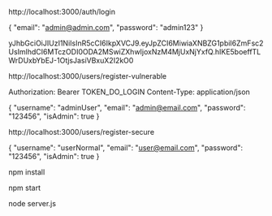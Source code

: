 http://localhost:3000/auth/login

{
  "email": "admin@admin.com",
  "password": "admin123"
}

yJhbGciOiJIUzI1NiIsInR5cCI6IkpXVCJ9.eyJpZCI6MiwiaXNBZG1pbiI6ZmFsc2UsImlhdCI6MTczODI0ODA2MSwiZXhwIjoxNzM4MjUxNjYxfQ.hIKE5boeffTLWrDUxbYbEJ-1OtjsJasiVBxuX2I2kO0

http://localhost:3000/users/register-vulnerable

Authorization: Bearer TOKEN_DO_LOGIN
Content-Type: application/json

{
  "username": "adminUser",
  "email": "admin@email.com",
  "password": "123456",
  "isAdmin": true
}

http://localhost:3000/users/register-secure

{
  "username": "userNormal",
  "email": "user@email.com",
  "password": "123456",
  "isAdmin": true
}


npm install

npm start

node server.js

